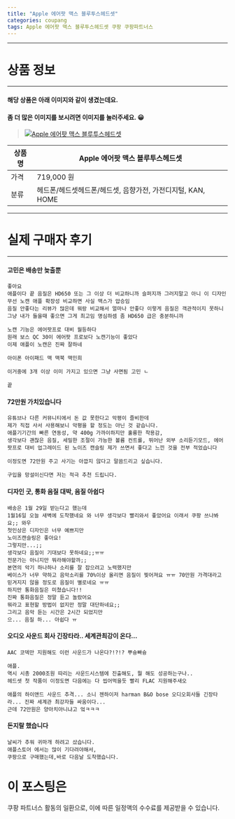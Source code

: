 ```yaml
---
title: "Apple 에어팟 맥스 블루투스헤드셋"
categories: coupang
tags: Apple 에어팟 맥스 블루투스헤드셋 쿠팡 쿠팡파트너스
---
```

---

# 상품 정보

---

#### 해당 상품은 아래 이미지와 같이 생겼는데요. 
#### 좀 더 많은 이미지를 보시려면 이미지를 눌러주세요. 😀
> [![Apple 에어팟 맥스 블루투스헤드셋](https://static.coupangcdn.com/image/affiliate/banner/7da5d3c22d48c341fc9d2f25febb89ee@2x.jpg)](https://coupa.ng/bP97I2)

상품명 | Apple 에어팟 맥스 블루투스헤드셋
-------|-------
가격 | 719,000 원
분류 | 헤드폰/헤드셋헤드폰/헤드셋, 음향가전, 가전디지털, KAN, HOME

---

# 실제 구매자 후기

---


####    고민은 배송만 늦출뿐
    좋아요
    애플이다 끝 음질은 HD650 또는 그 이상 더 비교하니까 슬퍼지까 그러지말고 아니 이 디자인 무선 노캔 애플 확장성 비교하면 사실 맥스가 압승임
    음질 안좋다는 리뷰가 많은데 뭐랑 비교해서 얼마나 안좋다 이렇게 음질은 객관적이지 못하니 그냥 내가 들을때 좋으면 그게 최고임 명심하셈 좀 HD650 급은 충분하니까
    
    노캔 기능은 에어팟프로 대비 월등하다
    원래 보스 QC 30이 에어팟 프로보다 노캔기능이 좋았다
    이제 애플이 노캔은 진짜 잘하네
    
    아이폰 아이패드 맥 맥북 맥민희
    
    이거중에 3개 이상 이미 가지고 있으면 그냥 사면됨 고민 ㄴ
    
    끝

####    72만원 가치있습니다
    유튜브나 다른 커뮤니티에서 돈 값 못한다고 악평이 즐비한데
    제가 직접 사서 사용해보니 악평을 할 정도는 아닌 것 같습니다.
    애플기기간의 빠른 연동성, 약 400g 가까이하지만 훌륭한 착용감,
    생각보다 괜찮은 음질, 세밀한 조절이 가능한 볼륨 컨트롤, 뛰어난 외부 소리듣기모드, 에어팟프로 대비 업그레이드 된 노이즈 캔슬링 제가 쓰면서 좋다고 느낀 것을 전부 적었습니다 
    
    이정도면 72만원 주고 사기는 아깝지 않다고 말씀드리고 싶습니다.
    
    구입을 망설이신다면 저는 적극 추천 드립니다.

####    디자인 굿, 통화 음질 대박, 음질 아쉽다
    배송은 1월 29일 받는다고 했는데
    1월16일 오늘 새벽에 도착했네요 와 너무 생각보다 빨리와서 좋았어요 이래서 쿠팡 쓰나봐요;; 와우
    첫인상은 디자인은 너무 예쁘지만 
    노이즈캔슬링은 좋아요!
    그렇지만...;;
    생각보다 음질이 기대보다 못하네요;;ㅠㅠ
    전문가는 아니지만 뭐라해야할까;;
    본연의 악기 하나하나 소리를 잘 잡으려고 노력했지만
    베이스가 너무 약하고 음악소리를 70%이상 올리면 음질이 찢어져요 ㅠㅠ 70만원 가격대라고 믿겨지지 않을 정도로 음질이 별로네요 ㅠㅠ 
    하지만 통화음질은 미쳤습니다!!
    진짜 통화음질은 정말 듣고 놀랐어요 
    뭐라고 표현할 방법이 없지만 정말 대단하네요;;
    그리고 음악 듣는 시간은 2시간 되었지만 
    으... 음질 하... 아쉽다 ㅠ

####    오디오 사운드 회사 긴장타라.. 세계관최강이 온다...
    AAC 코덱만 지원해도 이런 사운드가 나온다?!?!? 뿌슝빠슝
    
    애플. 
    역시 시총 2000조원 따리는 사운드시스템에 진출해도, 뭘 해도 성공하는구나..
    헤드셋 첫 작품이 이정도면 다음에는 다 씹어먹을듯 빨리 FLAC 지원해주새오
    
    애플의 하이앤드 사운드 추격... 소니 젠하이저 harman B&O bose 오디오회사들 긴장타라... 진짜 세계관 최강자들 싸움이다...
    근데 72만원은 양아치아니냐고 엌ㅋㅋㅋ

####    돈지랄 했습니다
    날씨가 추워 귀마개 하려고 샀습니다.
    애플스토어 에서는 많이 기다려야해서,
    쿠팡으로 구매했는데,바로 다음날 도착했습니다.



# 이 포스팅은
쿠팡 파트너스 활동의 일환으로, 이에 따른 일정액의 수수료를 제공받을 수 있습니다.